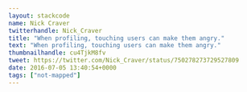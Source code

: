 ```yaml
---
layout: stackcode
name: Nick Craver
twitterhandle: Nick_Craver
title: "When profiling, touching users can make them angry."
text: "When profiling, touching users can make them angry."
thumbnailhandle: cu4TjkM8fv
tweet: https://twitter.com/Nick_Craver/status/750278273729527809
date: 2016-07-05 13:40:54+0000
tags: ["not-mapped"]
---
```

